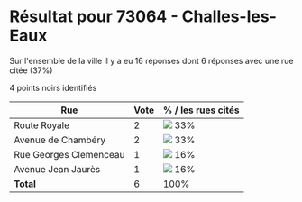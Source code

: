 # Résultat pour 73064 - Challes-les-Eaux

Sur l'ensemble de la ville il y a eu 16 réponses dont 6 réponses avec une rue citée (37%)

4 points noirs identifiés

| Rue | Vote | % / les rues cités|
|-----|------|-------------------|
| Route Royale | 2 | <img src="../../img/bar_33.gif" />&nbsp;33%|
| Avenue de Chambéry | 2 | <img src="../../img/bar_33.gif" />&nbsp;33%|
| Rue Georges Clemenceau | 1 | <img src="../../img/bar_16.gif" />&nbsp;16%|
| Avenue Jean Jaurès | 1 | <img src="../../img/bar_16.gif" />&nbsp;16%|
| **Total** | 6 | 100%|
